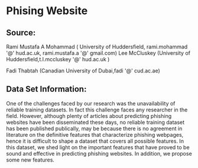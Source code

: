 # Phising Website
## Source:
Rami Mustafa A Mohammad ( University of Huddersfield, rami.mohammad '@' hud.ac.uk, rami.mustafa.a '@' gmail.com)
Lee McCluskey (University of Huddersfield,t.l.mccluskey '@' hud.ac.uk )

Fadi Thabtah (Canadian University of Dubai,fadi '@' cud.ac.ae)

## Data Set Information:
One of the challenges faced by our research was the unavailability of reliable training datasets. In fact this challenge faces any researcher in the field. However, although plenty of articles about predicting phishing websites have been disseminated these days, no reliable training dataset has been published publically, may be because there is no agreement in literature on the definitive features that characterize phishing webpages, hence it is difficult to shape a dataset that covers all possible features.
In this dataset, we shed light on the important features that have proved to be sound and effective in predicting phishing websites. In addition, we propose some new features.
